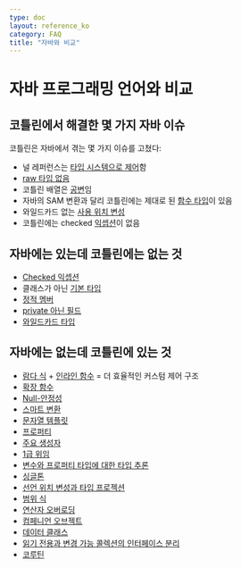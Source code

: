```yaml
---
type: doc
layout: reference_ko
category: FAQ
title: "자바와 비교"
---
```


# 자바 프로그래밍 언어와 비교

## 코틀린에서 해결한 몇 가지 자바 이슈

코틀린은 자바에서 겪는 몇 가지 이슈를 고쳤다:

* 널 레퍼런스는 [타입 시스템으로 제어](null-safety.html)함
* [raw 타입 없음](java-interop.html)
* 코틀린 배열은 [공변](basic-types.html#arrays)임
* 자바의 SAM 변환과 달리 코틀린에는 제대로 된 [함수 타입](lambdas.html#function-types)이 있음
* 와일드카드 없는 [사용 위치 변성](generics.html#use-site-variance-type-projections)
* 코틀린에는 checked [익셉션](exceptions.html)이 없음

## 자바에는 있는데 코틀린에는 없는 것

* [Checked 익셉션](exceptions.html)
* 클래스가 아닌 [기본 타입](basic-types.html)
* [정적 멤버](classes.html)
* [private 아닌 필드](properties.html)
* [와일드카드 타입](generics.html)

## 자바에는 없는데 코틀린에 있는 것

* [람다 식](lambdas.html) + [인라인 함수](inline-functions.html) = 더 효율적인 커스텀 제어 구조
* [확장 함수](extensions.html)
* [Null-안정성](null-safety.html)
* [스마트 변환](typecasts.html)
* [문자열 템플릿](basic-types.html#strings)
* [프로퍼티](properties.html)
* [주요 생성자](classes.html)
* [1급 위임](delegation.html)
* [변수와 프로퍼티 타입에 대한 타입 추론](basic-types.html)
* [싱글톤](object-declarations.html)
* [선언 위치 변성과 타입 프로젝션](generics.html)
* [범위 식](ranges.html)
* [연산자 오버로딩](operator-overloading.html)
* [컴페니언 오브젝트](classes.html#companion-objects)
* [데이터 클래스](data-classes.html)
* [읽기 전용과 변경 가능 콜렉션의 인터페이스 분리](collections.html)
* [코루틴](coroutines.html)
